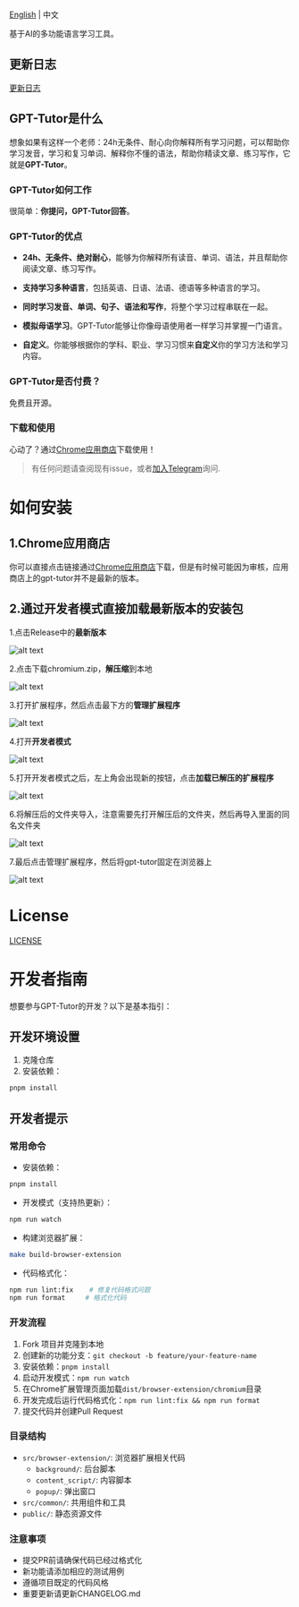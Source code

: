 <p >
    <br> <a href="README.md">English</a> | 中文
</p>
<p >
    基于AI的多功能语言学习工具。
</p>

## 更新日志

[更新日志](./CHANGELOG-CN.md)


## GPT-Tutor是什么

想象如果有这样一个老师：24h无条件、耐心向你解释所有学习问题，可以帮助你学习发音，学习和复习单词、解释你不懂的语法，帮助你精读文章、练习写作，它就是**GPT-Tutor**。

### GPT-Tutor如何工作

很简单：**你提问，GPT-Tutor回答**。

### GPT-Tutor的优点

- **24h、无条件、绝对耐心**，能够为你解释所有读音、单词、语法，并且帮助你阅读文章、练习写作。

- **支持学习多种语言**，包括英语、日语、法语、德语等多种语言的学习。

- **同时学习发音、单词、句子、语法和写作**，将整个学习过程串联在一起。

- **模拟母语学习**。GPT-Tutor能够让你像母语使用者一样学习并掌握一门语言。

- **自定义**。你能够根据你的学科、职业、学习习惯来**自定义**你的学习方法和学习内容。

### GPT-Tutor是否付费？

免费且开源。

### 下载和使用

心动了？通过[Chrome应用商店](https://chromewebstore.google.com/detail/gpt-tutor/icbphcgipdflenaemgkhmigfiaelpbnn?hl=en)下载使用！

> 有任何问题请查阅现有issue，或者[加入Telegram](https://t.me/+p5mMQhx1_rsxN2I1)询问.


# 如何安装

## 1.Chrome应用商店

你可以直接点击链接通过[Chrome应用商店](https://chromewebstore.google.com/detail/gpt-tutor/icbphcgipdflenaemgkhmigfiaelpbnn?hl=en)下载，但是有时候可能因为审核，应用商店上的gpt-tutor并不是最新的版本。


## 2.通过开发者模式直接加载最新版本的安装包

1.点击Release中的**最新版本**

![alt text](./public/image-1.png)

2.点击下载chromium.zip，**解压缩**到本地

![alt text](./public/image-2.png)

3.打开扩展程序，然后点击最下方的**管理扩展程序**

![alt text](./public/image-3.png)

4.打开**开发者模式**

![alt text](./public/image-4.png)

5.打开开发者模式之后，左上角会出现新的按钮，点击**加载已解压的扩展程序**

![alt text](./public/image-5.png)

6.将解压后的文件夹导入，注意需要先打开解压后的文件夹，然后再导入里面的同名文件夹

![alt text](./public/image-6.png)

7.最后点击管理扩展程序，然后将gpt-tutor固定在浏览器上

![alt text](./public/image-7.png)

# License

[LICENSE](./LICENSE)

# 开发者指南

想要参与GPT-Tutor的开发？以下是基本指引：

## 开发环境设置

1. 克隆仓库
2. 安装依赖：

```bash
pnpm install
```

## 开发者提示

### 常用命令

- 安装依赖：

```bash
pnpm install
```

- 开发模式（支持热更新）：

```bash
npm run watch
```

- 构建浏览器扩展：

```bash
make build-browser-extension
```

- 代码格式化：

```bash
npm run lint:fix    # 修复代码格式问题
npm run format     # 格式化代码
```

### 开发流程

1. Fork 项目并克隆到本地
2. 创建新的功能分支：`git checkout -b feature/your-feature-name`
3. 安装依赖：`pnpm install`
4. 启动开发模式：`npm run watch`
5. 在Chrome扩展管理页面加载`dist/browser-extension/chromium`目录
6. 开发完成后运行代码格式化：`npm run lint:fix && npm run format`
7. 提交代码并创建Pull Request

### 目录结构

- `src/browser-extension/`: 浏览器扩展相关代码
  - `background/`: 后台脚本
  - `content_script/`: 内容脚本
  - `popup/`: 弹出窗口
- `src/common/`: 共用组件和工具
- `public/`: 静态资源文件

### 注意事项

- 提交PR前请确保代码已经过格式化
- 新功能请添加相应的测试用例
- 遵循项目既定的代码风格
- 重要更新请更新CHANGELOG.md
